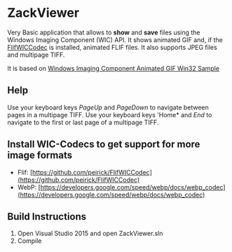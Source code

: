 # ZackViewer
Very Basic application that allows to **show** and **save** files using the Windows Imaging Component (WIC) API.
It shows animated GIF and, if the [FlifWICCodec](https://github.com/peirick/FlifWICCodec) is installed, animated FLIF files. 
It also supports JPEG files and multipage TIFF.

It is based on [Windows Imaging Component Animated GIF Win32 Sample](https://code.msdn.microsoft.com/windowsapps/Windows-Imaging-Component-65abbc6a)

## Help

Use your keyboard keys *PageUp* and *PageDown* to navigate between pages in a multipage TIFF.
Use your keyboard keys 'Home* and *End* to navigate to the first or last page of a multipage TIFF.

## Install WIC-Codecs to get support for more image formats

* Flif: [https://github.com/peirick/FlifWICCodec](https://github.com/peirick/FlifWICCodec)
* WebP: [https://developers.google.com/speed/webp/docs/webp_codec](https://developers.google.com/speed/webp/docs/webp_codec)

## Build Instructions

1. Open Visual Studio 2015 and open ZackViewer.sln
2. Compile
